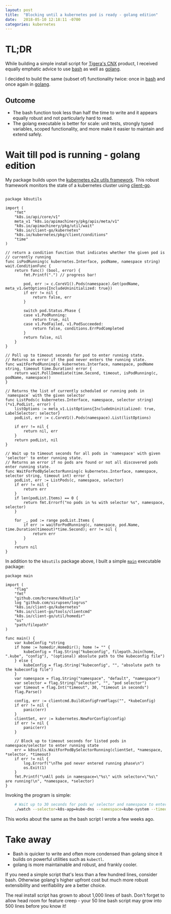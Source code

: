 ```yaml
---
layout: post
title:  "Blocking until a kubernetes pod is ready - golang edition"
date:   2018-05-10 12:18:11 -0700
categories: kubernetes
---
```


# TL;DR

While building a simple install script for [Tigera's CNX](https://www.tigera.io/cnx/)
product, I received equally emphatic advice to use [bash](https://www.gnu.org/software/bash/)
as well as [golang](https://golang.org/).

I decided to build the same (subset of) functionality twice: once in
[bash](https://bcreane.github.io/kubernetes/2018/04/07/bash-k8s-pod-ready.html)
and once again in [golang](https://github.com/bcreane/k8sutils/blob/master/utils.go).

## Outcome

* The bash function took less than half the time to write and it appears equally robust and not particularly hard to read.
* The golang executable is better for scale: unit tests, strongly typed variables, scoped functionality, and more make
  it easier to maintain and extend safely. 

# Wait till pod is running - golang edition

My package builds upon the
[kubernetes e2e utils framework](https://github.com/kubernetes/kubernetes/blob/master/test/e2e/framework/util.go).
This robust framework monitors the state of a kubernetes cluster using
[client-go](https://github.com/kubernetes/client-go).

```golang

package k8sutils

import (
	"fmt"
	"k8s.io/api/core/v1"
	meta_v1 "k8s.io/apimachinery/pkg/apis/meta/v1"
	"k8s.io/apimachinery/pkg/util/wait"
	"k8s.io/client-go/kubernetes"
	"k8s.io/kubernetes/pkg/client/conditions"
	"time"
)

// return a condition function that indicates whether the given pod is
// currently running
func isPodRunning(c kubernetes.Interface, podName, namespace string) wait.ConditionFunc {
	return func() (bool, error) {
		fmt.Printf(".") // progress bar!

		pod, err := c.CoreV1().Pods(namespace).Get(podName, meta_v1.GetOptions{IncludeUninitialized: true})
		if err != nil {
			return false, err
		}

		switch pod.Status.Phase {
		case v1.PodRunning:
			return true, nil
		case v1.PodFailed, v1.PodSucceeded:
			return false, conditions.ErrPodCompleted
		}
		return false, nil
	}
}

// Poll up to timeout seconds for pod to enter running state.
// Returns an error if the pod never enters the running state.
func waitForPodRunning(c kubernetes.Interface, namespace, podName string, timeout time.Duration) error {
	return wait.PollImmediate(time.Second, timeout, isPodRunning(c, podName, namespace))
}

// Returns the list of currently scheduled or running pods in `namespace` with the given selector
func ListPods(c kubernetes.Interface, namespace, selector string) (*v1.PodList, error) {
	listOptions := meta_v1.ListOptions{IncludeUninitialized: true, LabelSelector: selector}
	podList, err := c.CoreV1().Pods(namespace).List(listOptions)

	if err != nil {
		return nil, err
	}
	return podList, nil
}

// Wait up to timeout seconds for all pods in 'namespace' with given 'selector' to enter running state.
// Returns an error if no pods are found or not all discovered pods enter running state.
func WaitForPodBySelectorRunning(c kubernetes.Interface, namespace, selector string, timeout int) error {
	podList, err := ListPods(c, namespace, selector)
	if err != nil {
		return err
	}
	if len(podList.Items) == 0 {
		return fmt.Errorf("no pods in %s with selector %s", namespace, selector)
	}

	for _, pod := range podList.Items {
		if err := waitForPodRunning(c, namespace, pod.Name, time.Duration(timeout)*time.Second); err != nil {
			return err
		}
	}
	return nil
}
```

In addition to the `k8sutils` package above, I built a simple [`main`](https://github.com/bcreane/k8sutils/blob/master/watch/watch.go)
executable package:

```golang
package main

import (
	"flag"
	"fmt"
	"github.com/bcreane/k8sutils"
	log "github.com/sirupsen/logrus"
	"k8s.io/client-go/kubernetes"
	"k8s.io/client-go/tools/clientcmd"
	"k8s.io/client-go/util/homedir"
	"os"
	"path/filepath"
)

func main() {
	var kubeConfig *string
	if home := homedir.HomeDir(); home != "" {
		kubeConfig = flag.String("kubeconfig", filepath.Join(home, ".kube", "config"), "(optional) absolute path to the kubeconfig file")
	} else {
		kubeConfig = flag.String("kubeconfig", "", "absolute path to the kubeconfig file")
	}
	var namespace = flag.String("namespace", "default", "namespace")
	var selector = flag.String("selector", "", "pod selector")
	var timeout = flag.Int("timeout", 30, "timeout in seconds")
	flag.Parse()

	config, err := clientcmd.BuildConfigFromFlags("", *kubeConfig)
	if err != nil {
		panic(err)
	}
	clientSet, err := kubernetes.NewForConfig(config)
	if err != nil {
		panic(err)
	}

	// Block up to timeout seconds for listed pods in namespace/selector to enter running state
	err = k8sutils.WaitForPodBySelectorRunning(clientSet, *namespace, *selector, *timeout)
	if err != nil {
		log.Errorf("\nThe pod never entered running phase\n")
		os.Exit(1)
	}
	fmt.Printf("\nAll pods in namespace=\"%s\" with selector=\"%s\" are running!\n", *namespace, *selector)
}
```

Invoking the program is simple: 

```bash
    # Wait up to 30 seconds for pods w/ selector and namespace to enter running phase
    ./watch --selector=k8s-app=kube-dns --namespace=kube-system --timeout=30`
```

This works about the same as the bash script I wrote a few weeks ago.

# Take away

* Bash is quicker to write and often more condensed than golang since it builds on
  powerful utilities such as `kubectl`.
* golang is more maintainable and robust, and frankly cooler.

If you need a simple script that's less than a few hundred lines, consider bash.
Otherwise golang's higher upfront cost but much more robust extensibility and
verifiability are a better choice.

The real install script has grown to about 1,000 lines of bash. Don't forget to allow
head room for feature creep - your 50 line bash script may grow into 500 lines before
you know it!
